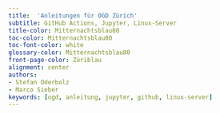 ```yaml
---
title:  'Anleitungen für OGD Zürich'
subtitle: GitHub Actions, Jupyter, Linux-Server
title-color: Mitternachtsblau80
toc-color: Mitternachtsblau80
toc-font-color: white
glossary-color: Mitternachtsblau80
front-page-color: Züriblau
alignment: center
authors:
- Stefan Oderbolz
- Marco Sieber
keywords: [ogd, anleitung, jupyter, github, linux-server]
---
```


